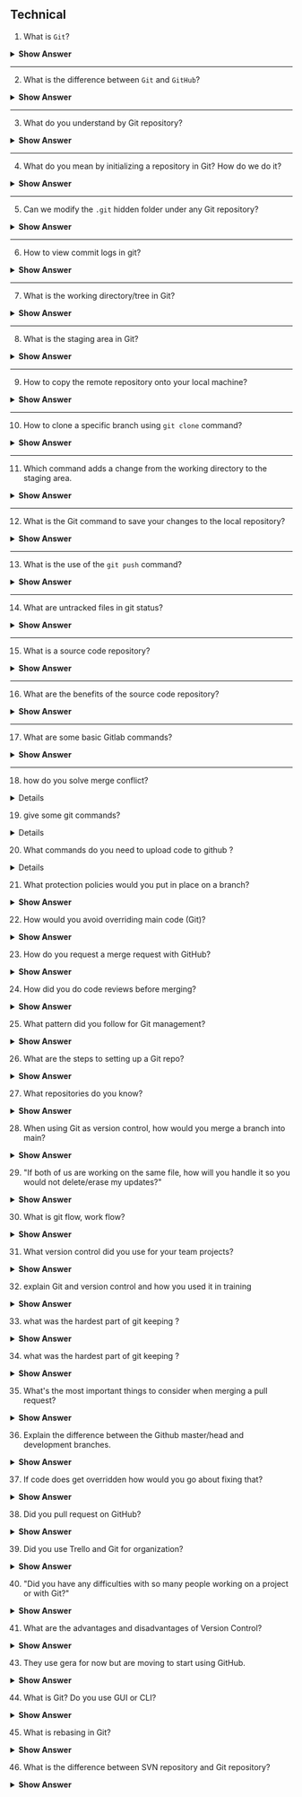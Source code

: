 ## Technical

1. What is `Git`?

<details> <summary> <b> Show Answer </b> </summary>

<blockquote> 
    
- `Git` is a very famous tool which facilitates source code management in software development.
- We can track changes in computer files (versions) using `Git`.
- Using git can track the progress of a project over time as well as coordinate work among team developers.
</blockquote> 

</details>

---
2. What is the difference between `Git` and `GitHub`?

<details> <summary> <b> Show Answer </b> </summary>

<blockquote> 
    
- `Git` is a version control tool, used to manage the history of changes performed to source code.
- Whereas `GitHub` is a web application that provides service to host source code, commonly referred to as Git repository.
- `GitHub` provides all of the distributed version control and `source code management (SCM)` functionalities of Git, along with a few of its features.
  
</blockquote> 
    
</details>

---
3. What do you understand by Git repository?

<details> <summary> <b> Show Answer </b> </summary>

<blockquote> 
    
- Git repository refers to a folder/location where all the Git files are stored.
- These files can either be stored on the local repository or the remote repository.
- The local repository is the folder inside your system where you will find one hidden folder named `.git` 

</blockquote> 

</details>

---

4. What do you mean by initializing a repository in Git? How do we do it?

<details> <summary> <b> Show Answer </b> </summary>

<blockquote> 
    
- Usually, when a new project is created, developers first initialize the local repository using `Git` on their system.
- Initializing a repository in Git means creating a directory that will start tracking the changes to your files or source code.
- To do this, we first create a simple empty directory for our application and execute the below command using Git-

```
git init
```

- After the above command, a hidden `.git` folder will appear in the directory.
</blockquote> 

</details>

---

5. Can we modify the `.git` hidden folder under any Git repository?

<details> <summary> <b> Show Answer </b> </summary>

<blockquote> 
    
- Ideally, the contents of the  .git folder are modified by the `git` command, we are not supposed to tamper with any files manually.
- The .git folder contains all information that is necessary for the project and all information relating to commits, remote repository address, etc. 
- It also contains a log that stores the commit history and helps to roll back to the desired version of the code.
</blockquote> 

</details>

---

6. How to view commit logs in git?

<details> <summary> <b> Show Answer </b> </summary>

<blockquote> 
    
- Git repository holds all of the commits (snapshots of all your files at a point in time) that have been made. 
- We can access the commit history with the below command.

```
git log
```

</blockquote> 

</details>

---

7. What is the working directory/tree in Git?

<details> <summary> <b> Show Answer </b> </summary>

<blockquote> 
    
- The project files that we are currently working on are called working trees,or working directory
- We can think of a working tree as a file system where you can view and modify files.
  
</blockquote> 

</details>

---

8. What is the staging area in Git?

<details> <summary> <b> Show Answer </b> </summary>

<blockquote> 
    
- The staging area also called an index, is where commits are prepared. 
- The index compares the files in the working tree to the files in the repo. 
- When you make a change in the working tree, the index marks the file as modified before it is committed.
  
</blockquote> 

</details>

---

9. How to copy the remote repository onto your local machine?

<details> <summary> <b> Show Answer </b> </summary>

<blockquote> 
    
- We can copy a remote repository onto your local machine using the below command

```
git clone '<remote-repository-url>'
```

-  Above command will automatically set up a local master/main branch that tracks the remote master/main branch it was cloned from.
</blockquote> 

</details>

---

10. How to clone a specific branch using `git clone` command?

<details> <summary> <b> Show Answer </b> </summary>

<blockquote> 
    
- To clone lets say feature branch named `feature/audit` from the GitHub remote repository we can use the below command-

```bash
git clone -b feature/audit --single-branch 'https://<github-username>@github.com/my-organization/my-project.git'
```

</blockquote> 

</details>

---

11. Which command adds a change from the working directory to the staging area.

<details> <summary> <b> Show Answer </b> </summary>

<blockquote> 
    
- The `git add` command adds a change in the working directory to the staging area. 
- We tell Git that we want to include updates to a particular file in the next commit. 

```
git add -A 
or 
git add --all
```

-  Above command stages all (new, modified, deleted) files
</blockquote> 

</details>

---

12. What is the Git command to save your changes to the local repository?

<details> <summary> <b> Show Answer </b> </summary>

<blockquote> 
    
- The `git commit` command is used to save your changes to the local repository.
- We need to ensure that we use the `git add` command to mark the desired changes for inclusion. 

```
git commit -m "Added first commit"
```

-  In the above command, we specify the message for the commit.

</blockquote> 
</details>

---

13. What is the use of the `git push` command?

<details> <summary> <b> Show Answer </b> </summary>

<blockquote> 
    
- The `git push` command is used to upload local repository content to a remote repository. 
- Using this command we transfer commits from your local repository to a remote repo.

```
git push 
```

</blockquote> 
</details>

---

14. What are untracked files in git status?

<details> <summary> <b> Show Answer </b> </summary>

<blockquote> 
    
- Untracked files are files that have been created within your repo's working directory but have not yet been added to the repository's tracking index using the `git add command.
  
</blockquote> 

</details>

---

15. What is a source code repository?

<details> <summary> <b> Show Answer </b> </summary>

<blockquote> 

A source-code repository is an archive with the code as well as the hosting facility for these software archives, where you can also have the project’s technical documentation, web pages, snippets, patches, etc. which can be accessed publicly (open-source) or privately.

</blockquote>

</details>

---

16.  What are the benefits of the source code repository?

<details> <summary> <b> Show Answer </b> </summary>

<blockquote> 


Using a source code repository has many potential benefits for an organization, including:

- **Concurrent Development:** Repositories usually allow multiple developers to make edits to different parts of the same program simultaneously. Developers can then merge their changes back into the main program.
- **Increased Transparency:** Most source code repositories require a developer to check out, edit, and then check back in the part of the program he or she was editing. The repository records which developer made changes and when, resulting in a log of updates made to the program over time.
- **Version Control:** When developers make enough changes to a program stored in a source code repository, they can designate the updated program as a new “version” of the software. A repository also stores previous versions of a program, a feature that allows companies to restore a previous version if, for example, an update introduces a harmful bug.

</blockquote>

</details>

---

17. What are some basic Gitlab commands?

<details> <summary> <b> Show Answer </b> </summary>

<blockquote> 

1. Git init
2. Git add
3. Git commit
4. Git status
5. Git config
6. Git branch
7. Git checkout
8. Git merge

</blockquote>

</details>

---

18. how do you solve merge  conflict?

<details><b>Show Answer</b></summary>

<blockquote>

A merge confilct can be resolved in three ways:

1. Keep only the other branch's changes/Accepting the incomming changes 
2. Keep only your branch's/Accepting the current changes
3. Make a brand new change, which may incorporate changes from both branches


- markers `<<<<<<<`, `=======`, `>>>>>>>` should me removed.
- If there are multiple merge conflicts in a  single file make sure to resolve all of them.
- After resolving all the cconflicts `mark as resolved` can be clicked.

</blockquote>

</details>


19. give some git  commands?

<details><b>Show Answer</b></summary>

<blockquote>

Few commonly used git commands are:

- **`git config`:** It is used to configure the options like name, email etc. 

- **`git help`:** If you get stuck anywhere in git or if you need any information about any git command, git help provides detailed information about git commands.

- **`git init`:** Used to initialize a git repository.

- **`git add`:**Git add is used to add the changes made in the working directory to the staging area.

- **`git stash`:** It is used to save all the stagged and unstagged changes.

- **`git commit`:** It is used to save the changes to the local repository.

- **`git status`:** It gives the state of the working directory and the staging area. Information about the current branch, stagged changes and un-stagged changes are displayed using git status.

- **`git push`:** It is used to upload the local repository content to the remote repository. 
</blockquote>
    </details>

20. What commands do you need to upload code to github ?

<details><b>Show Answer</b></summary>

<blockquote>

To update the changes to remote repository the follwing commands are used:

1. **`git add`:** Git add is used to add the changes made in the working directory to the staging area. 

```git
git add filename
```

To add multiple files that have the same extension, the following command is used.
```git
git add *.extention
```
For recursively adding all the changes to all files, the following command is used.

```git
git add .
```

2. **`git commit`:** Git commit is used to save the changes to the local repository.

```git
git commit -m "message"
```
3. **`git push`:** git push is used to upload the local repository content to the remote repository. After committing all the changes, the following command is implemented to push the changes to the remote repository.

```git
git push
```

</blockquote>

</details>

21. What protection policies would you put in place on a branch?

<details><summary><b> Show Answer</b></summary> 

<blockquote> 

To protect a branch in Git, you can set up branch protection policies. Some common protection policies include:

1. Requiring pull requests to merge changes into the branch.
2. Requiring a minimum number of reviewers to approve changes before they can be merged.
3. Disabling force pushes to the branch.
4. Requiring a passing build status before changes can be merged.
5. Enforcing code review standards, such as requiring certain checks to pass before changes can be merged.

</blockquote> 

</details>

22. How would you avoid overriding main code (Git)?

<details><summary><b> Show Answer</b></summary> 

<blockquote> 

To avoid overriding main code in Git, you can follow these steps:

1. Always create a new branch when making changes.
2. Work on the new branch and commit changes regularly.
3. Use pull requests to merge changes into the main branch.
4. Before merging, make sure to review the changes and resolve any conflicts.
5. Make sure to test changes thoroughly before merging them into the main branch.

</blockquote> 

</details>

23. How do you request a merge request with GitHub?

<details><summary><b> Show Answer</b></summary> 

<blockquote> 

To request a merge request with GitHub, follow these steps:

1. Create a new branch from the main branch.
2. Make changes to the new branch and commit them.
3. Push the new branch to your remote repository.
4. On the GitHub website, navigate to the repository and select the new branch.
5. Click on the "New pull request" button.
6. Choose the main branch as the base branch and the new branch as the compare branch.
7. Add a title and description for the pull request.
8. Review the changes and resolve any conflicts.
9. Once everything looks good, click on the "Create pull request" button.

</blockquote> 

</details>

24. How did you do code reviews before merging?

<details><summary><b> Show Answer</b></summary> 

<blockquote> 

Before merging code, code reviews are an important step to ensure quality and catch any errors. Some ways to do code reviews include:

1. Using a dedicated code review tool, such as Crucible or Review Board.
2. Using pull requests and reviewing changes on the GitHub website.
3. Using a collaborative code editor, such as Visual Studio Code or Atom, and reviewing changes in real-time.
4. Pair programming, where two developers work on the same code simultaneously and review each other's work.

</blockquote> 

</details>

25. What pattern did you follow for Git management?

<details><summary><b> Show Answer</b></summary> 

<blockquote> 

There are many patterns that can be followed for Git management, but one common pattern is the Gitflow workflow. In this pattern, development is done in feature branches that are merged into a develop branch. Releases are made from the develop branch, and hotfixes are done in separate branches that are merged into both the develop and master branches. The master branch always represents the latest production release.

</blockquote> 

</details>

26. What are the steps to setting up a Git repo?

<details><summary><b> Show Answer</b></summary> 

<blockquote> 

The basic steps to set up a Git repository are as follows:

1. Create a new repository in a Git hosting service (such as GitHub, GitLab, or Bitbucket).
2. Clone the repository to your local machine using the `git clone` command.
3. Add files to the repository using the `git add` command.
4. Commit changes to the repository using the `git commit` command.
5. Push the changes to the remote repository using the `git push` command.

</blockquote> 

</details>

27. What repositories do you know?

<details><summary><b> Show Answer</b></summary> 

<blockquote> 

There are several popular Git repository hosting services, including:

1. GitHub
2. GitLab
3. Bitbucket
4. Azure DevOps
5. AWS CodeCommit
6. SourceForge

</blockquote> 

</details>

28. When using Git as version control, how would you merge a branch into main?

<details><summary><b> Show Answer</b></summary> 

<blockquote> 

To merge a branch into main (or any other branch), follow these steps:

1. Switch to the branch you want to merge into (e.g., `main`) using the `git checkout` command.
2. Run the `git merge` command, followed by the name of the branch you want to merge (e.g., `git merge my-feature-branch`).
3. Resolve any merge conflicts that may occur.
4. Commit the merge changes using the `git commit` command.
5. Push the changes to the remote repository using the `git push` command.

</blockquote> 

</details>

29. "If both of us are working on the same file, how will you handle it so you would not delete/erase my updates?"

<details><summary><b> Show Answer</b></summary> 

<blockquote> 

To avoid overwriting each other's changes when working on the same file in Git, you can use branches. Each person can work on a separate branch and then merge their changes into the main branch when they're ready. Alternatively, you can use a pull request workflow, where one person submits their changes as a pull request and the other person reviews and approves the changes before merging them into the main branch.

If you both need to work on the same file simultaneously, you can use a version control system that supports locking, where only one person can make changes to the file at a time. However, this can be less efficient and more prone to conflicts than using branches or pull requests.

</blockquote> 

</details>



30. What is git flow, work flow? 

<details><summary><b> Show Answer</b></summary> 

<blockquote> 

- Git flow is a branching model used in Git. 
- It is used to define a strict branching model designed around the project release. 
- Git flow consists of various branches, such as feature, release, and hotfix branches, to help manage the development process. 
- A typical Git flow workflow involves creating a feature branch from the develop branch, making changes to the feature branch, merging the feature branch back to the develop branch after testing, creating a release branch, and then merging the release branch into the master branch after testing.

 </blockquote> 

</details>

31.  What version control did you use for your team projects?

<details><summary><b> Show Answer</b></summary> 

<blockquote> 
We used Git as the version control system for our team projects. Git is a popular distributed version control system that allows multiple developers to work on a project at the same time and track changes made to the codebase. It provides various features like branching, merging, and staging, which make it easy to manage code changes and collaborate effectively with team members. </blockquote> 

</details>


32.  explain Git and version control and how you used it in training 

<details><summary><b> Show Answer</b></summary> 

<blockquote> 
Git is a distributed version control system that allows developers to track changes made to the codebase and collaborate effectively with team members. It provides various features like branching, merging, and staging, which make it easy to manage code changes and collaborate effectively with team members. Git allows developers to work on a project locally and then push changes to a remote repository, which can be accessed by other team members.

In training, we used Git to manage the code changes made during the development process. We used Git to create branches, make changes to the code, and merge changes back into the main branch after testing. This allowed us to keep track of code changes and collaborate effectively with team members. </blockquote> 

</details>

33. what was the hardest part of git keeping ?

<details><summary><b> Show Answer</b></summary> 

<blockquote> 
The hardest part of Git keeping is resolving conflicts that arise when two or more team members make changes to the same file. Git provides various tools and features to help manage conflicts, such as merging, rebasing, and pull requests. However, conflicts can still occur, especially in large codebases with many contributors. Resolving conflicts requires careful attention to detail and good communication between team members. </blockquote> 

</details>


34.  what was the hardest part of git keeping ?

<details><summary><b> Show Answer</b></summary> 

<blockquote> 

The hardest part of Git keeping is resolving conflicts that arise when two or more team members make changes to the same file. Git provides various tools and features to help manage conflicts, such as merging, rebasing, and pull requests. However, conflicts can still occur, especially in large codebases with many contributors. Resolving conflicts requires careful attention to detail and good communication between team members. </blockquote> 

</details>

35. What's the most important things to consider when merging a pull request?

<details><summary><b> Show Answer</b></summary> 

<blockquote> 
When merging a pull request, it is important to consider the following things:

1. Review the changes made in the pull request to ensure they are in line with the project's requirements and coding standards.
2. Ensure that the pull request has been tested and does not introduce new bugs or break existing functionality.
3. Make sure that the pull request does not conflict with other changes in the codebase.
4. Communicate with the person who submitted the pull request to ensure that any concerns or questions are addressed before merging. </blockquote> 

</details>

36. Explain the difference between the Github master/head and development branches.

<details><summary><b> Show Answer</b></summary> 

<blockquote> 

In Git, the "master" branch is the default branch that contains the stable, production-ready code. The "head" branch refers to the most recent commit in a branch. The "development" branch, on the other hand, is a branch used for ongoing development work. It may contain code changes that are not yet ready for production, such as new features or bug fixes that are still being tested. The development branch is usually merged into the master branch once all changes have been tested and approved for production. </blockquote> 

</details>

37. If code does get overridden how would you go about fixing that?

<details><summary><b> Show Answer</b></summary> 

<blockquote> 
If code gets overridden in Git, there are several ways to fix it depending on the situation. 

One way is to use Git's "reflog" feature to find the commit that contained the original code and then revert the code back to that commit. 

Another way is to use Git's "rebase" command to rewrite the history of a branch and incorporate the original code changes into the current codebase. 

If the code was overwritten by mistake and the original code is lost, it may be possible to retrieve the code from a backup or from another team member who has a copy of the code. </blockquote> 

</details>

38. Did you pull request on GitHub?

<details><summary><b> Show Answer</b></summary> 

<blockquote> 
Yes, I have used pull requests on GitHub for various projects. A pull request is a way to propose changes to a project's codebase and merge those changes into the main branch. Pull requests allow team members to review and discuss changes before they are merged into the main branch, which helps ensure that code changes are high quality and do not break existing functionality. </blockquote> 

</details>

39. Did you use Trello and Git for organization?

<details><summary><b> Show Answer</b></summary> 

<blockquote> 
Yes, I have used Trello and Git together for project organization. Trello is a project management tool that helps teams organize tasks and track progress. Git is a version control system that allows developers to track changes made to the codebase and collaborate effectively with team members. We used Trello to track project tasks and used Git to manage code changes and collaboration with team members. </blockquote> 

</details>

40. "Did you have any difficulties with so many people working on a project or with Git?"

<details><summary><b> Show Answer</b></summary> 

<blockquote> 
Yes, working with a large number of people on a project can be challenging, especially when using Git. One of the main challenges is managing conflicts that arise when multiple team members make changes to the same file. Another challenge is coordinating the development process and ensuring that all team members are on the same page. However, Git provides various features and tools to help manage these issues, such as branching, merging, and pull requests. Effective communication and coordination between team members are also crucial for successful collaboration. </blockquote> 

</details>

41. What are the advantages and disadvantages of Version Control?

<details><summary><b> Show Answer</b></summary> 

<blockquote> 
The advantages of version control systems like Git include:

- Easy collaboration: Version control systems allow multiple developers to work on a project simultaneously and track changes made to the codebase.
- Code management: Version control systems provide features like branching, merging, and staging, which make it easy to manage code changes and keep track of different versions of a project.
- Error recovery: Version control systems provide tools to revert changes and recover lost code.

The disadvantages of version control systems include:

- Learning curve: Version control systems like Git can have a steep learning curve for beginners.
- Complexity: Large projects with many contributors can be complex to manage in a version control system.
- Conflict resolution: Conflicts can arise when multiple team members make changes to the same file, which can be challenging to resolve.

Overall, the benefits of using a version control system like Git usually outweigh the disadvantages. </blockquote> 

</details>

43. They use gera for now but are moving to start using GitHub.

<details><summary><b> Show Answer</b></summary> 

<blockquote> 
Moving from Gera to GitHub can be a good decision, as GitHub is a more popular and feature-rich platform for software development. GitHub provides many features that Gera may not offer, such as pull requests, code reviews, and continuous integration. GitHub also has a larger community of developers and users, which can make it easier to find help and collaborate with others. However, migrating to a new platform can also be challenging and require some adjustment. </blockquote> 

</details>


44. What is Git? Do you use GUI or CLI?

<details><summary><b> Show Answer</b></summary> 

<blockquote> 
Git is a popular distributed version control system that allows multiple developers to work on a project at the same time and track changes made to the codebase. It provides various features like branching, merging, and staging, which make it easy to manage code changes and collaborate effectively with team members.

</blockquote> 

</details>


45. What is rebasing in Git?

<details><summary><b> Show Answer</b></summary> 

<blockquote> 
Rebasing in Git is a process where a developer moves the changes made in one branch to a different branch. The developer essentially applies the changes made in one branch on top of the other branch. This can be useful in scenarios where there are changes in one branch that the developer wants to include in another branch. Rebasing helps keep the commit history linear and clean, which can make it easier to understand the development process. </blockquote> 

</details>

46. What is the difference between SVN repository and Git repository?

<details><summary><b> Show Answer</b></summary> 

<blockquote> 

The main difference between SVN (Subversion) and Git is that SVN is a centralized version control system, while Git is a distributed version control system. In SVN, all team members access a central repository, and changes made by each team member are merged back into this central repository. In Git, every team member has a local copy of the repository, and changes are synced between team members through pushing and pulling changes from a remote repository.

Another difference is that SVN tracks changes to individual files, while Git tracks changes to the entire codebase. Git provides better branching and merging capabilities than SVN, which makes it easier to manage code changes and collaborate effectively with team members. </blockquote> 

</details>
